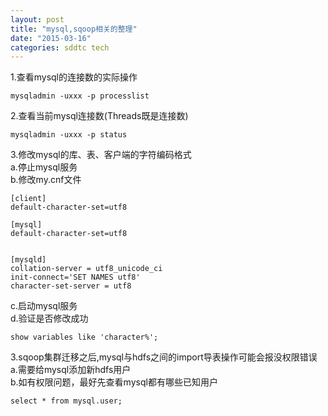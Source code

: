 ```yaml
---
layout: post
title: "mysql,sqoop相关的整理"
date: "2015-03-16"
categories: sddtc tech
---
```


1.查看mysql的连接数的实际操作  

```vim
mysqladmin -uxxx -p processlist
```

2.查看当前mysql连接数(Threads既是连接数)  

```vim
mysqladmin -uxxx -p status
```

3.修改mysql的库、表、客户端的字符编码格式  
a.停止mysql服务  
b.修改my.cnf文件

```vim
[client]
default-character-set=utf8

[mysql]
default-character-set=utf8


[mysqld]
collation-server = utf8_unicode_ci
init-connect='SET NAMES utf8'
character-set-server = utf8
```

c.启动mysql服务  
d.验证是否修改成功  

```vim
show variables like 'character%';
```

3.sqoop集群迁移之后,mysql与hdfs之间的import导表操作可能会报没权限错误  
a.需要给mysql添加新hdfs用户  
b.如有权限问题，最好先查看mysql都有哪些已知用户  

```vim
select * from mysql.user;
```
